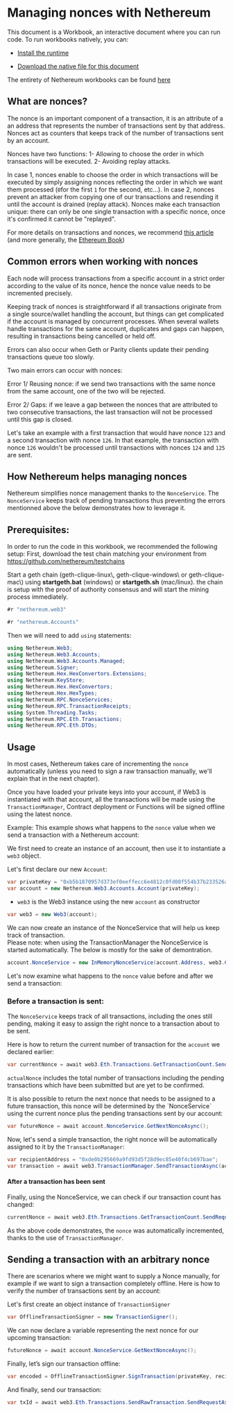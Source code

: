 # Managing nonces with Nethereum

This document is a Workbook, an interactive document where you can run code.
To run workbooks natively, you can:

* [Install the runtime](https://docs.microsoft.com/en-us/xamarin/tools/workbooks/install)

* [Download the native file for this document](http://docs.nethereum.com/en/latest/Nethereum.Workbooks/docs/nethereum-managing-nonces.workbook)

The entirety of Nethereum workbooks can be found [here](https://github.com/Nethereum/Nethereum.Workbooks)

## What are nonces?

The nonce is an important component of a transaction, it is an attribute of a an address that represents the number of transactions sent by that address. Nonces act as counters that keeps track of the number of transactions sent  by an account.

Nonces have two functions:
1- Allowing to choose the order in which transactions will be executed.
2- Avoiding replay attacks.

In case 1, nonces enable to choose the order in which transactions will be executed by simply assigning nonces reflecting the order in which we want them processed (`0`for the first `1` for the second, etc...).
In case 2, nonces prevent an attacker from copying one of our transactions and resending it until the account is drained (replay attack). Nonces make each transaction unique: there can only be one single transaction with a specific nonce, once it's confirmed it cannot be "replayed".

For more details on transactions and nonces, we recommend [this article](https://github.com/ethereumbook/ethereumbook/blob/develop/06transactions.asciidoc#the-transaction-nonce) (and more generally, the [Ethereum Book](https://github.com/ethereumbook/ethereumbook))

## Common errors when working with nonces

Each node will process transactions from a specific account in a strict order according to the value of its nonce, hence the nonce value needs to be incremented precisely.

Keeping track of nonces is straightforward if all transactions originate from a single source/wallet handling the account, but things can get complicated if the account is managed by concurrent processes.
When several wallets handle transactions for the same account, duplicates and gaps can happen, resulting in transactions being cancelled or held off.

Errors can also occur when Geth or Parity clients update their pending transactions queue too slowly.

Two main errors can occur with nonces:

Error 1/ Reusing nonce: if we send two transactions with the same nonce from the same account, one of the two will be rejected.

Error 2/ Gaps: if we leave a gap between the nonces that are attributed to two consecutive transactions, the last transaction will not be processed until this gap is closed.

Let's take an example with a first transaction that would have nonce `123` and a second transaction with nonce `126`. In that example, the transaction with nonce `126` wouldn't be processed until transactions with nonces `124` and `125` are sent.

## How Nethereum helps managing nonces

Nethereum simplifies nonce management thanks to the `NonceService`.
The `NonceService` keeps track of pending transactions thus preventing the errors mentionned above the below demonstrates how to leverage it.

## Prerequisites:

In order to run the code in this workbook, we recommended the following setup:
First, download the test chain matching your environment from <https://github.com/nethereum/testchains>

Start a geth chain (geth-clique-linux\\, geth-clique-windows\\ or geth-clique-mac\\) using **startgeth.bat** (windows) or **startgeth.sh** (mac/linux). the chain is setup with the proof of authority consensus and will start the mining process immediately.

```csharp
#r "nethereum.web3"
```

```csharp
#r "nethereum.Accounts"
```

Then we will need to add `using` statements:

```csharp
using Nethereum.Web3;
using Nethereum.Web3.Accounts;
using Nethereum.Web3.Accounts.Managed;
using Nethereum.Signer;
using Nethereum.Hex.HexConvertors.Extensions;
using Nethereum.KeyStore;
using Nethereum.Hex.HexConvertors;
using Nethereum.Hex.HexTypes;
using Nethereum.RPC.NonceServices;
using Nethereum.RPC.TransactionReceipts;
using System.Threading.Tasks;
using Nethereum.RPC.Eth.Transactions;
using Nethereum.RPC.Eth.DTOs;
```

## Usage

In most cases, Nethereum takes care of incrementing the `nonce` automatically (unless you need to sign a raw transaction manually, we'll explain that in the next chapter).

Once you have loaded your private keys into your account, if Web3 is instantiated with that account, all the transactions will be made using the `TransactionManager`, Contract deployment or Functions will be signed offline using the latest nonce.

Example:
This example shows what happens to the `nonce` value when we send a transaction with a Nethereum account:

We first need to create an instance of an account, then use it to instantiate a `web3` object.

Let's first declare our new `Account`:

```csharp
var privateKey = "0xb5b1870957d373ef0eeffecc6e4812c0fd08f554b37b233526acc331bf1544f7";
var account = new Nethereum.Web3.Accounts.Account(privateKey);
```

* `web3` is the Web3 instance using the new `account` as constructor

```csharp
var web3 = new Web3(account);
```

We can now create an instance of the NonceService that will help us keep track of transaction.\
Please note: when using the TransactionManager the NonceService is started automatically. The below is mostly for the sake of demontration.

```csharp
account.NonceService = new InMemoryNonceService(account.Address, web3.Client);
```

Let's now examine what happens to the `nonce` value before and after we send a transaction:

### Before a transaction is sent:

The `NonceService` keeps track of all transactions, including the ones still pending, making it easy to assign the right nonce to a transaction about to be sent.

Here is how to return the current number of transaction for the `account` we declared earlier:

```csharp
var currentNonce = await web3.Eth.Transactions.GetTransactionCount.SendRequestAsync(account.Address, BlockParameter.CreatePending());
```

`actualNonce` includes the total number of transactions including the pending transactions which have been submitted but are yet to be confirmed.

It is also possible to return the next nonce that needs to be assigned to a future transaction, this nonce will be determined by the \`NonceService\` using the current nonce plus the pending transactions sent by our account:

```csharp
var futureNonce = await account.NonceService.GetNextNonceAsync();
```

Now, let's send a simple transaction, the right nonce will be automatically assigned to it by the `TransactionManager`:

```csharp
var recipientAddress = "0xde0b295669a9fd93d5f28d9ec85e40f4cb697bae";
var transaction = await web3.TransactionManager.SendTransactionAsync(account.Address, recipientAddress, new HexBigInteger(1));
```

#### After a transaction has been sent

Finally, using the NonceService, we can check if our transaction count has changed:

```csharp
currentNonce = await web3.Eth.Transactions.GetTransactionCount.SendRequestAsync(account.Address, BlockParameter.CreatePending());
```

As the above code demonstrates, the `nonce` was automatically incremented, thanks to the use of `TransactionManager`.

## Sending a transaction with an arbitrary nonce

There are scenarios where we might want to supply a Nonce manually, for example if we want to sign a transaction completely offline. Here is how to verify the number of transactions sent by an account:

Let's first create an object instance of `TransactionSigner`

```csharp
var OfflineTransactionSigner = new TransactionSigner();
```

We can now declare a variable representing the next nonce for our upcoming transaction:

```csharp
futureNonce = await account.NonceService.GetNextNonceAsync();
```

Finally, let’s sign our transaction offline:

```csharp
var encoded = OfflineTransactionSigner.SignTransaction(privateKey, recipientAddress, 10,futureNonce);
```

And finally, send our transaction:

```csharp
var txId = await web3.Eth.Transactions.SendRawTransaction.SendRequestAsync("0x" + encoded);
```
